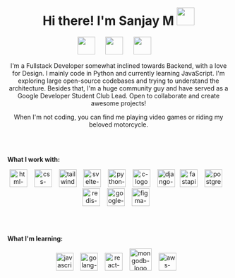 <h1 align="center">Hi there! I'm Sanjay M  <img src="https://camo.githubusercontent.com/d3359cb00ab0b5ed8f2e1fe3fceb4fbaf3b614340f8c0db99c17b9f50b351770/68747470733a2f2f656d6f6a69732e736c61636b6d6f6a69732e636f6d2f656d6f6a69732f696d616765732f313533313834393433302f343234362f626c6f622d73756e676c61737365732e6769663f31353331383439343330" width="40"/></h1>

<p align="center">
<a href="mailto:arjunsanjay0@gmail.com" target="_blank"><img height="40" src="https://raw.githubusercontent.com/sanjay-m1/sanjay-m1/master/Resources/gmail.png"></a>&nbsp;&nbsp;&nbsp;&nbsp;&nbsp;
<a href="https://www.linkedin.com/in/sanjay-m1/" target="_blank"><img height="40" src="https://raw.githubusercontent.com/sanjay-m1/sanjay-m1/master/Resources/linkedin.png"></a>&nbsp;&nbsp;&nbsp;&nbsp;&nbsp;
<a href="https://twitter.com/ThisIsSanjayM" target="_blank"><img height="40" src="https://raw.githubusercontent.com/sanjay-m1/sanjay-m1/master/Resources/twitter.png"></a>&nbsp;&nbsp;&nbsp;&nbsp;&nbsp;

</p>

<p align="center">
I'm a Fullstack Developer somewhat inclined towards Backend, with a love for Design. I mainly code in Python and currently learning JavaScript. I'm exploring large open-source codebases and trying to understand the architecture. Besides that, I'm a huge community guy and have served as a Google Developer Student Club Lead. Open to collaborate and create awesome projects!  
</p>
<p align="center"> 
When I'm not coding, you can find me playing video games or riding my beloved motorcycle.
</p>


<br>
<br>

**What I work with:**
<br>
<p align="center">
  <img height="40" src="https://github.com/sanjay-m1/sanjay-m1/blob/master/Resources/html.png" alt="html-logo">&nbsp;&nbsp;&nbsp;
  <img height="40" src="https://github.com/sanjay-m1/sanjay-m1/blob/master/Resources/css.png" alt="css-logo">&nbsp;&nbsp;&nbsp;
  <img height="40" src="https://github.com/sanjay-m1/sanjay-m1/blob/master/Resources/tailwind.svg" alt="tailwind-logo">&nbsp;&nbsp;&nbsp;
  <img height="40" src="https://github.com/sanjay-m1/sanjay-m1/blob/master/Resources/svelte.png" alt="svelte-logo">&nbsp;&nbsp;&nbsp;
  <img height="40" src="https://github.com/sanjay-m1/sanjay-m1/blob/master/Resources/python.png" alt="python-logo">&nbsp;&nbsp;&nbsp;
  <img height="40" src="https://github.com/sanjay-m1/sanjay-m1/blob/master/Resources/c.png" alt="c-logo">&nbsp;&nbsp;&nbsp;
  <img height="40" src="https://github.com/sanjay-m1/sanjay-m1/blob/master/Resources/django(3).png" alt="django-logo">&nbsp;&nbsp;
  <img height="40" src="https://github.com/sanjay-m1/sanjay-m1/blob/master/Resources/fastapi.png" alt="fastapi-logo">&nbsp;&nbsp;&nbsp;
  <img height="40" src="https://github.com/sanjay-m1/sanjay-m1/blob/master/Resources/postgresql.png" alt="postgresql-logo">&nbsp;&nbsp;&nbsp;
  <img height="40" src="https://github.com/sanjay-m1/sanjay-m1/blob/master/Resources/redis.png" alt="redis-logo">&nbsp;&nbsp;&nbsp;
  <img height="40" src="https://github.com/sanjay-m1/sanjay-m1/blob/master/Resources/google-cloud.png" alt="google-cloud-logo">&nbsp;&nbsp;&nbsp;
  <img height="40" src="https://github.com/sanjay-m1/sanjay-m1/blob/master/Resources/figma.png" alt="figma-logo">&nbsp;&nbsp;&nbsp;

</p>

<br>
<br>

**What I'm learning:**
<br>
<p align="center">
  <img height="40" src="https://github.com/sanjay-m1/sanjay-m1/blob/master/Resources/javascript.png" alt="javascript-logo">&nbsp;&nbsp;&nbsp;
  <img height="40" src="https://github.com/sanjay-m1/sanjay-m1/blob/master/Resources/golang.jpeg" alt="golang-logo">&nbsp;&nbsp;&nbsp;
  <img height="40" src="https://github.com/sanjay-m1/sanjay-m1/blob/master/Resources/react.png" alt="react-logo">&nbsp;&nbsp;&nbsp;
  <img height="50" src="https://github.com/sanjay-m1/sanjay-m1/blob/master/Resources/mongodb.png" alt="mongodb-logo">&nbsp;&nbsp;&nbsp;
  <img height="40" src="https://github.com/sanjay-m1/sanjay-m1/blob/master/Resources/aws.png" alt="aws-logo">&nbsp;&nbsp;&nbsp;

</p>
